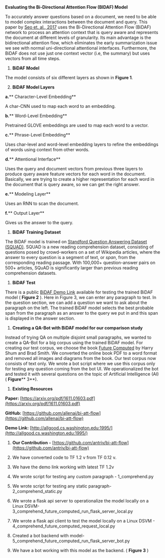 **Evaluating the Bi-Directional Attention Flow (BIDAF) Model**

To accurately answer questions based on a document, we need to be able to model complex interactions between the document and query. This paper by [Seo et. al., 2017](https://arxiv.org/pdf/1611.01603.pdf) uses the Bi-Directional Attention Flow (BiDAF) network to process an attention context that is query aware and represents the document at different levels of granularity. Its main advantage is the bidirectional attention flow, which eliminates the early summarization issue we see with normal uni-directional attentional interfaces. Furthermore, the BiDAF does not use just one context vector (i.e, the summary) but uses vectors from all time steps.

1. **BiDAF Model**

The model consists of six different layers as shown in **Figure 1**.

2. **BiDAF Model Layers**

**a.**** Character-Level Embedding**

A char-CNN used to map each word to an embedding.

**b.**** Word-Level Embedding**

Pretrained GLOVE embeddings are used to map each word to a vector.

**c.**** Phrase-Level Embedding**

Uses char-level and word-level embedding layers to refine the embeddings of words using context from other words.

**d.**** Attentional Interface**

Uses the query and document vectors from previous three layers to produce query aware feature vectors for each word in the document. Basically, we are trying to create a higher representation for each word in the document that is query aware, so we can get the right answer.

**e.**** Modeling Layer**

Uses an RNN to scan the document.

**f.**** Output Layer**

Gives us the answer to the query.

1. **BiDAF Training Dataset**

The BiDAF model is trained on [Standford Question Answering Dataset (SQUAD)](https://rajpurkar.github.io/SQuAD-explorer/). SQUAD is a new reading comprehension dataset, consisting of questions posed by crowd-workers on a set of Wikipedia articles, where the answer to every question is a segment of text, or _span_, from the corresponding reading passage. With 100,000+ question-answer pairs on 500+ articles, SQuAD is significantly larger than previous reading comprehension datasets.

1. **BiDAF Test**

There is a public [BiDAF Demo Link](http://35.165.153.16:1995/) available for testing the trained BiDAF model ( **Figure 2** ). Here in Figure 3, we can enter any paragraph to test. In the question section, we can add a question we want to ask about the paragraph on the left. The trained BiDAF model selects the best probable span from the paragraph as an answer to the query we put in and this span is displayed in the answer section.

1. **Creating a QA-Bot with BiDAF model for our comparison study**

Instead of trying QA on multiple disjoint small paragraphs, we wanted to create a QA-Bot for a big corpus using the trained BiDAF model. For creating our test corpus, we choose the book [Future Computed](https://msblob.blob.core.windows.net/ncmedia/2018/01/The-Future-Computed.pdf) by Harry Shum and Brad Smith. We converted the online book PDF to a word format and removed all images and diagrams from the book. Our test corpus now consists of text only. We wrote a bot script where we use this corpus only for testing any question coming from the bot UI. We operationalized the bot and tested it with several questions on the topic of Artificial Intelligence (AI) ( **Figure**** 3**).

1. **Existing Resources**

**Paper:** [https://arxiv.org/pdf/1611.01603.pdf](https://arxiv.org/pdf/1611.01603.pdf)

**GitHub:** [https://github.com/allenai/bi-att-flow](https://github.com/allenai/bi-att-flow)

**Demo Link:** [http://allgood.cs.washington.edu:1995/](http://allgood.cs.washington.edu:1995/)

1. **Our Contribution**  **-**   [https://github.com/antriv/bi-att-flow](https://github.com/antriv/bi-att-flow)

1. We have converted code to TF 1.2 v from TF 0.12 v.
2. We have the demo link working with latest TF 1.2v
3. We wrote script for testing any custom paragraph - 1\_comprehend.py
4. We wrote script for testing any static paragraph- 2\_comprehend\_static.py
5. We wrote a flask api server to operationalize the model locally on a Linux DSVM- 3\_comprehend\_future\_computed\_run\_flask\_server\_local.py
6. We wrote a flask api client to test the model locally on a Linux DSVM - 4\_comprehend\_future\_computed\_request\_local.py
7. Created a bot backend with model- 5\_comprehend\_future\_computed\_run\_flask\_server\_bot.py
8. We have a bot working with this model as the backend. ( **Figure 3** )
